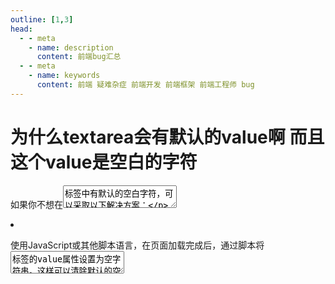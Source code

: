 ```yaml
---
outline: [1,3]
head:
  - - meta
    - name: description
      content: 前端bug汇总
  - - meta
    - name: keywords
      content: 前端 疑难杂症 前端开发 前端框架 前端工程师 bug
---
```


# 为什么textarea会有默认的value啊 而且这个value是空白的字符

如果你不想在<textarea>标签中有默认的空白字符，可以采取以下解决方案： 

1. 将<textarea>标签的起始标签和结束标签写在同一行，而不是分行写。这样可以避免默认的空白字符。例如： ```html <textarea class="form-control required" id="rem" name="rem"></textarea>

2.  使用JavaScript或其他脚本语言，在页面加载完成后，通过脚本将<textarea>标签的value属性设置为空字符串。这样可以清除默认的空白字符。例如：

```javascript
document.getElementById("rem").value = "";
```
